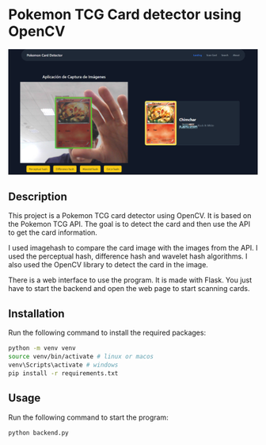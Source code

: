 # Pokemon TCG Card detector using OpenCV

![Pokecard Detector](preview_pokecard_detector.png)

## Description

This project is a Pokemon TCG card detector using OpenCV. It is based on the Pokemon TCG API. The goal is to detect the card and then use the API to get the card information.

I used imagehash to compare the card image with the images from the API. I used the perceptual hash, difference hash and wavelet hash algorithms. I also used the OpenCV library to detect the card in the image.

There is a web interface to use the program. It is made with Flask. You just have to start the backend and open the web page to start scanning cards.

## Installation

Run the following command to install the required packages:

```bash
python -m venv venv
source venv/bin/activate # linux or macos
venv\Scripts\activate # windows
pip install -r requirements.txt
```

## Usage

Run the following command to start the program:

```bash
python backend.py
```
